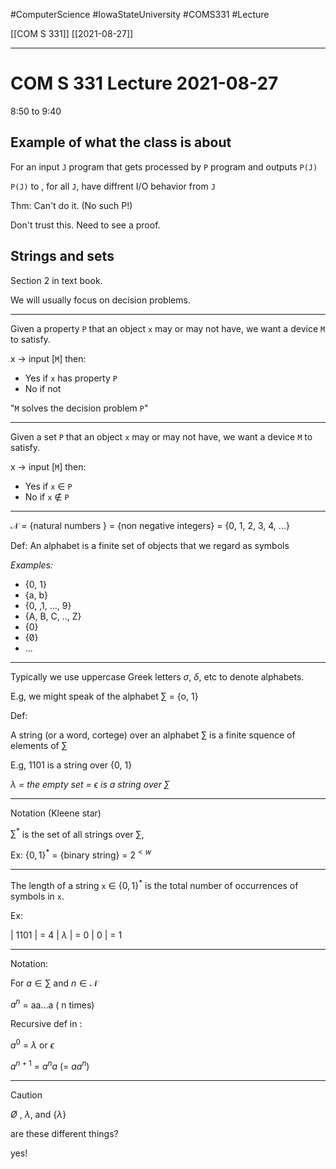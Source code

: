 #ComputerScience  #IowaStateUniversity  #COMS331 
#Lecture

[[COM S 331]] [[2021-08-27]]

---

# COM S 331 Lecture 2021-08-27

8:50 to 9:40

## Example of what the class is about 

For an input `J` program that gets processed by `P` program and outputs `P(J)` 

`P(J)` to , for all `J`,  have diffrent I/O behavior from `J` 

Thm:
Can't do it. (No such P!)

Don't trust this. Need to see a proof.


## Strings and sets
Section 2 in text book.

We will usually focus on decision problems.

---

Given a property `P` that an object `x` may or may not have, we want a device `M` to satisfy.

x -> input [`M`] then:
- Yes if `x` has property `P`
- No if not

"`M` solves the decision problem `P`"

---

Given a set `P` that an object `x` may or may not have, we want a device `M` to satisfy.

x -> input [`M`] then:
- Yes if `x` $\in$ `P`
- No if `x` $\not\in$ `P`

--- 


$\mathcal{N}$ = {natural numbers } =  {non negative integers} = {0, 1, 2, 3, 4, ...}

Def: An alphabet is a finite set of objects that we regard as symbols

*Examples:*
* {0, 1} 
* {a, b}
* {0, ,1, ..., 9}
* {A, B, C, .., Z}
* {0}
* {$\not0$}
* ...


---

Typically we use uppercase Greek letters $\sigma$, $\delta$, etc to denote alphabets.

E.g, we might speak of the alphabet $\sum$ = {o, 1}

Def: 

A string (or a word, cortege) over an alphabet $\sum$ is a finite squence of elements of $\sum$

E.g,
1101 is a string over {0, 1}

*$\lambda$ = the empty set = $\epsilon$ is 
a string over $\sum$*

---

Notation (Kleene star)


$\sum^*$ is the set of all strings over $\sum$,

Ex:
$\{0, 1\}^*$ = {binary string} = $2^{<w}$

---

The length of a string `x` $\in$ $\{0,1\}^*$ is the total number of occurrences of symbols in `x`.

Ex: 

| 1101 | = 4
| $\lambda$ | = 0
| 0 | = 1

---
Notation: 

For $a \in \sum$ and $n \in \mathcal{N}$ 

$a^n$ = aa...a ( n times)

Recursive def in :

$a^0$ = $\lambda$ or $\epsilon$ 

$a^{n+1}$ = $a^n a$ (= $aa^n$)

---


Caution

$\not O$ , $\lambda$, and {$\lambda$}

are these different things? 

yes!